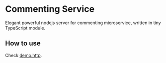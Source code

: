 # Commenting Service

Elegant powerful nodejs server for commenting microservice, written in tiny TypeScript module.

## How to use

Check [demo.http](demo.http).
